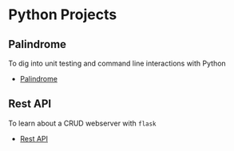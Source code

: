 # Python Projects

## Palindrome

To dig into unit testing and command line interactions with Python

- [Palindrome](./Palindrome/README.md)

## Rest API

To learn about a CRUD webserver with `flask`

- [Rest API](./rest-example/README.md)
